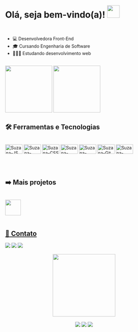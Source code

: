 # Olá, seja bem-vindo(a)! <img src="https://media.giphy.com/media/hvRJCLFzcasrR4ia7z/giphy.gif" width="40px">

<br>

* 💻 Desenvolvedora Front-End
* 🎓 Cursando Engenharia de Software
* 👩🏻‍💻 Estudando desenvolvimento web

<br>

<div>
  <img height="150em" src="https://github-readme-stats.vercel.app/api?username=suzanadossantos&show_icons=true&theme=github_dark"/>
  <img height="150em" src="https://github-readme-stats.vercel.app/api/top-langs/?username=suzanadossantos&layout=compact&langs_count=7&theme=github_dark"/>
</div>

## 🛠️ Ferramentas e Tecnologias

<div style="display: inline_block"><br>
   <img align="center" alt="Suzana-JS" height="30" width="55" src="https://cdn.jsdelivr.net/gh/devicons/devicon/icons/javascript/javascript-plain.svg">
   <img align="center" alt="Suzana-HTML" height="30" width="55" src="https://cdn.jsdelivr.net/gh/devicons/devicon/icons/html5/html5-plain.svg">
   <img align="center" alt="Suzana-CSS" height="30" width="55" src="https://cdn.jsdelivr.net/gh/devicons/devicon/icons/css3/css3-plain.svg">
   <img align="center" alt="Suzana-C++" height="30" width="55" src="https://cdn.jsdelivr.net/gh/devicons/devicon/icons/cplusplus/cplusplus-line.svg">
   <img align="center" alt="Suzana-JAVA" height="30" width="55" src="https://cdn.jsdelivr.net/gh/devicons/devicon/icons/java/java-original.svg">
   <img align="center" alt="Suzana-Git" height="30" width="55" src="https://cdn.jsdelivr.net/gh/devicons/devicon/icons/git/git-original.svg"/>
  <img align="center" alt="Suzana-Figma" height="30" width="55" src="https://cdn.jsdelivr.net/gh/devicons/devicon/icons/figma/figma-original.svg"/>
</div>

<br><br>

## ➡️ Mais projetos

  <div><br>
    <a href = "https://codepen.io/Suzana070">
    <img height="50px" src="https://cdn.icon-icons.com/icons2/2699/PNG/512/codepen_tile_logo_icon_170346.png">
  </div> 
      
<br>
      
## 📱 Contato

<div> 
    <a href="https://www.linkedin.com/in/suzana-dos-santos-dev/" target="_blank">
    <img src="https://img.shields.io/badge/-LinkedIn-%230077B5?style=for-the-badge&logo=linkedin&logoColor=white" target="_blank"></a> 
    <a href="https://instagram.com/suzana_dos_santos_7/" target="_blank">
    <img src="https://img.shields.io/badge/-Instagram-%23E4405F?style=for-the-badge&logo=instagram&logoColor=white" target="_blank"></a>
    <a href = "mailto:suzanadesenvolvedora@gmail.com">
    <img src="https://img.shields.io/badge/-Gmail-%23333?style=for-the-badge&logo=gmail&logoColor=white" target="_blank"></a>
  </div> 
    
  <br>
      
<div align="center">
  <img align="center" src="https://user-images.githubusercontent.com/94690066/193809667-bb786d49-84da-4651-8308-bd46a05398c1.svg" width="200px">
  <br><br>
  <img src="https://komarev.com/ghpvc/?username=suzanadossantos&color=blue&style=for-the-badge">
  <img src="https://img.shields.io/github/followers/suzanadossantos?style=for-the-badge">
  <img src="https://img.shields.io/github/stars/suzanadossantos?style=for-the-badge">
</div>
